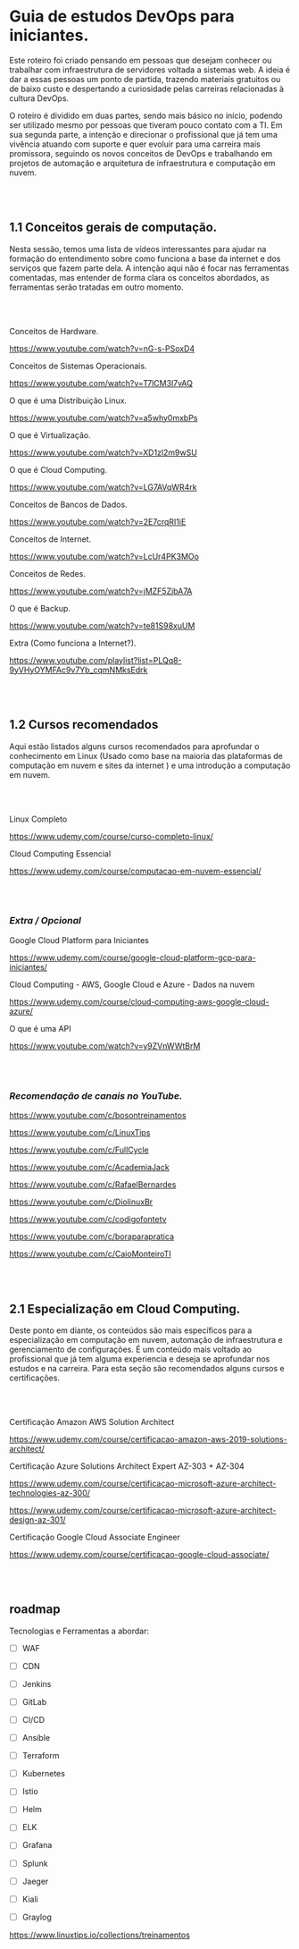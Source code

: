 # **Guia de estudos DevOps para iniciantes.**


Este roteiro foi criado pensando em pessoas que desejam conhecer ou trabalhar com infraestrutura de servidores voltada a sistemas web.
A ideia é dar a essas pessoas um ponto de partida, trazendo materiais gratuitos ou de baixo custo e despertando a curiosidade pelas carreiras relacionadas à cultura DevOps.

O roteiro é dividido em duas partes, sendo mais básico no início, podendo ser utilizado mesmo por pessoas que tiveram pouco contato com a TI. Em sua segunda parte, a intenção e direcionar o profissional que já tem uma vivência atuando com suporte e quer evoluir para uma carreira mais promissora, seguindo os novos conceitos de DevOps e trabalhando em projetos de automação e arquitetura de infraestrutura e computação em nuvem.


<br/><br/>

## **1.1 Conceitos gerais de computação.**

Nesta sessão, temos uma lista de vídeos interessantes para ajudar na formação do entendimento sobre como funciona a base da internet e dos serviços que fazem parte dela.
A intenção aqui não é focar nas ferramentas comentadas, mas entender de forma clara os conceitos abordados, as ferramentas serão tratadas em outro momento.


<br/><br/>


Conceitos de Hardware.

https://www.youtube.com/watch?v=nG-s-PSoxD4


Conceitos de Sistemas Operacionais.

https://www.youtube.com/watch?v=T7lCM3l7vAQ


O que é uma Distribuição Linux.

https://www.youtube.com/watch?v=a5why0mxbPs


O que é Virtualização.

https://www.youtube.com/watch?v=XD1zl2m9wSU


O que é Cloud Computing.

https://www.youtube.com/watch?v=LG7AVqWR4rk


Conceitos de Bancos de Dados.

https://www.youtube.com/watch?v=2E7crqRI1iE


Conceitos de Internet. 

https://www.youtube.com/watch?v=LcUr4PK3MOo


Conceitos de Redes.

https://www.youtube.com/watch?v=jMZF5ZjbA7A


O que é Backup.

https://www.youtube.com/watch?v=te81S98xuUM


Extra (Como funciona a Internet?).

https://www.youtube.com/playlist?list=PLQq8-9yVHyOYMFAc9v7Yb_cqmNMksEdrk


<br/><br/>

## **1.2 Cursos recomendados**

Aqui estão listados alguns cursos recomendados para aprofundar o conhecimento em Linux (Usado como base na maioria das plataformas de computação em nuvem e sites da internet ) e uma introdução a computação em nuvem.

<br/><br/>

Linux Completo 

https://www.udemy.com/course/curso-completo-linux/

Cloud Computing Essencial

https://www.udemy.com/course/computacao-em-nuvem-essencial/


<br/><br/>

### **_Extra / Opcional_**

Google Cloud Platform para Iniciantes

https://www.udemy.com/course/google-cloud-platform-gcp-para-iniciantes/

Cloud Computing - AWS, Google Cloud e Azure - Dados na nuvem

https://www.udemy.com/course/cloud-computing-aws-google-cloud-azure/

O que é uma API

https://www.youtube.com/watch?v=y9ZVnWWtBrM



<br/><br/>

### **_Recomendação de canais no YouTube._**

https://www.youtube.com/c/bosontreinamentos

https://www.youtube.com/c/LinuxTips

https://www.youtube.com/c/FullCycle

https://www.youtube.com/c/AcademiaJack

https://www.youtube.com/c/RafaelBernardes

https://www.youtube.com/c/DiolinuxBr

https://www.youtube.com/c/codigofontetv

https://www.youtube.com/c/boraparapratica

https://www.youtube.com/c/CaioMonteiroTI




<br/><br/>


## **2.1 Especialização em Cloud Computing.**


Deste ponto em diante, os conteúdos são mais específicos para a especialização em computação em nuvem, automação de infraestrutura e gerenciamento de configurações.
É um conteúdo mais voltado ao profissional que já tem alguma experiencia e deseja se aprofundar nos estudos e na carreira.
Para esta seção são recomendados alguns cursos e certificações.


<br/><br/>

Certificação Amazon AWS Solution Architect 

https://www.udemy.com/course/certificacao-amazon-aws-2019-solutions-architect/


Certificação Azure Solutions Architect Expert AZ-303 + AZ-304 

https://www.udemy.com/course/certificacao-microsoft-azure-architect-technologies-az-300/

https://www.udemy.com/course/certificacao-microsoft-azure-architect-design-az-301/


Certificação Google Cloud Associate Engineer

https://www.udemy.com/course/certificacao-google-cloud-associate/



<br/><br/>

## **roadmap**

Tecnologias e Ferramentas a abordar: 

- [ ] WAF
- [ ] CDN
- [ ] Jenkins
- [ ] GitLab
- [ ] CI/CD
- [ ] Ansible
- [ ] Terraform
- [ ] Kubernetes
- [ ] Istio
- [ ] Helm
- [ ] ELK
- [ ] Grafana
- [ ] Splunk
- [ ] Jaeger
- [ ] Kiali
- [ ] Graylog


https://www.linuxtips.io/collections/treinamentos


